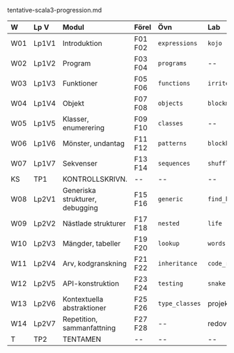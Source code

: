 tentative-scala3-progression.md

| W   | Lp V  | Modul                             | Förel   | Övn            | Lab           |
|:----|:------|:----------------------------------|:--------|:---------------|:--------------|
| W01 | Lp1V1 | Introduktion                      | F01 F02 | `expressions`  | `kojo`        |
| W02 | Lp1V2 | Program                           | F03 F04 | `programs`     | --            |
| W03 | Lp1V3 | Funktioner                        | F05 F06 | `functions`    | `irritext`    |
| W04 | Lp1V4 | Objekt                            | F07 F08 | `objects`      | `blockmole`   |
| W05 | Lp1V5 | Klasser, enumerering              | F09 F10 | `classes`      | --            |
| W06 | Lp1V6 | Mönster, undantag                 | F11 F12 | `patterns`     | `blockbattle` |
| W07 | Lp1V7 | Sekvenser                         | F13 F14 | `sequences`    | `shuffle`     |
| KS  | TP1   | KONTROLLSKRIVN.                   | --      | --             | --            |
| W08 | Lp2V1 | Generiska strukturer, debugging   | F15 F16 | `generic`      | `find_bug`    |
| W09 | Lp2V2 | Nästlade strukturer               | F17 F18 | `nested`       | `life`        |
| W10 | Lp2V3 | Mängder, tabeller                 | F19 F20 | `lookup`       | `words`       |
| W11 | Lp2V4 | Arv, kodgranskning                | F21 F22 | `inheritance`  | `code_review` |
| W12 | Lp2V5 | API-konstruktion                  | F23 F24 | `testing`      | `snake`       |
| W13 | Lp2V6 | Kontextuella abstraktioner        | F25 F26 | `type_classes` | projektarbete |
| W14 | Lp2V7 | Repetition, sammanfattning        | F27 F28 | --             | redovisning   |
| T   | TP2   | TENTAMEN                          | --      | --             | --            |